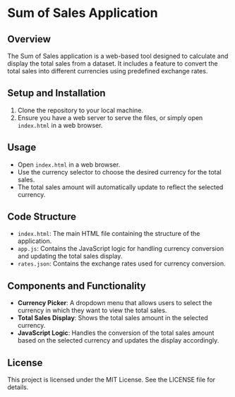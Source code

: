 # Sum of Sales Application

## Overview
The Sum of Sales application is a web-based tool designed to calculate and display the total sales from a dataset. It includes a feature to convert the total sales into different currencies using predefined exchange rates.

## Setup and Installation
1. Clone the repository to your local machine.
2. Ensure you have a web server to serve the files, or simply open `index.html` in a web browser.

## Usage
- Open `index.html` in a web browser.
- Use the currency selector to choose the desired currency for the total sales.
- The total sales amount will automatically update to reflect the selected currency.

## Code Structure
- `index.html`: The main HTML file containing the structure of the application.
- `app.js`: Contains the JavaScript logic for handling currency conversion and updating the total sales display.
- `rates.json`: Contains the exchange rates used for currency conversion.

## Components and Functionality
- **Currency Picker**: A dropdown menu that allows users to select the currency in which they want to view the total sales.
- **Total Sales Display**: Shows the total sales amount in the selected currency.
- **JavaScript Logic**: Handles the conversion of the total sales amount based on the selected currency and updates the display accordingly.

## License
This project is licensed under the MIT License. See the LICENSE file for details.